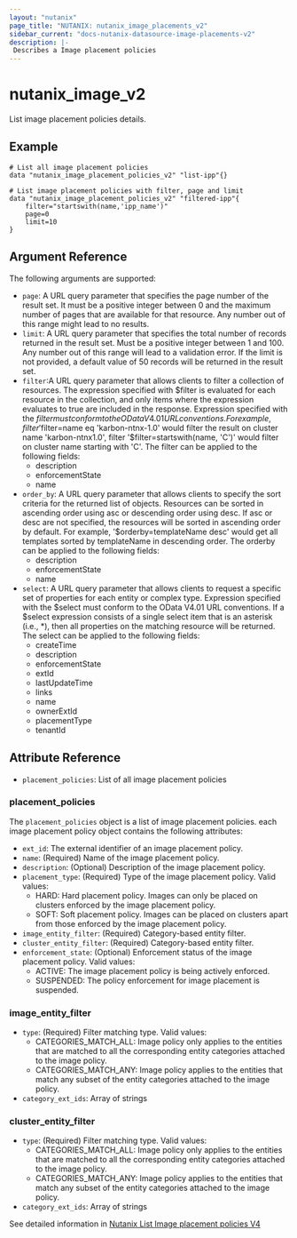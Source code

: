 ```yaml
---
layout: "nutanix"
page_title: "NUTANIX: nutanix_image_placements_v2"
sidebar_current: "docs-nutanix-datasource-image-placements-v2"
description: |-
 Describes a Image placement policies
---
```


# nutanix_image_v2

List image placement policies details.

## Example

```hcl
# List all image placement policies
data "nutanix_image_placement_policies_v2" "list-ipp"{}

# List image placement policies with filter, page and limit
data "nutanix_image_placement_policies_v2" "filtered-ipp"{
    filter="startswith(name,'ipp_name')"
    page=0
    limit=10
}

```


## Argument Reference

The following arguments are supported:

* `page`: A URL query parameter that specifies the page number of the result set. It must be a positive integer between 0 and the maximum number of pages that are available for that resource. Any number out of this range might lead to no results.
* `limit`: A URL query parameter that specifies the total number of records returned in the result set. Must be a positive integer between 1 and 100. Any number out of this range will lead to a validation error. If the limit is not provided, a default value of 50 records will be returned in the result set.
* `filter`:A URL query parameter that allows clients to filter a collection of resources. The expression specified with $filter is evaluated for each resource in the collection, and only items where the expression evaluates to true are included in the response. Expression specified with the $filter must conform to the OData V4.01 URL conventions. For example, filter '$filter=name eq 'karbon-ntnx-1.0' would filter the result on cluster name 'karbon-ntnx1.0', filter '$filter=startswith(name, 'C')' would filter on cluster name starting with 'C'. The filter can be applied to the following fields:
    - description
    - enforcementState
    - name
* `order_by`: A URL query parameter that allows clients to specify the sort criteria for the returned list of objects. Resources can be sorted in ascending order using asc or descending order using desc. If asc or desc are not specified, the resources will be sorted in ascending order by default. For example, '$orderby=templateName desc' would get all templates sorted by templateName in descending order. The orderby can be applied to the following fields:
    - description
    - enforcementState
    - name
* `select`: A URL query parameter that allows clients to request a specific set of properties for each entity or complex type. Expression specified with the $select must conform to the OData V4.01 URL conventions. If a $select expression consists of a single select item that is an asterisk (i.e., *), then all properties on the matching resource will be returned. The select can be applied to the following fields:
    - createTime
    - description
    - enforcementState
    - extId
    - lastUpdateTime
    - links
    - name
    - ownerExtId
    - placementType
    - tenantId


## Attribute Reference

* `placement_policies`: List of all image placement policies

### placement_policies

The `placement_policies` object is a list of image placement policies. each image placement policy object contains the following attributes:

* `ext_id`: The external identifier of an image placement policy.
* `name`: (Required) Name of the image placement policy.
* `description`: (Optional) Description of the image placement policy.
* `placement_type`: (Required) Type of the image placement policy. Valid values:
    - HARD: Hard placement policy. Images can only be placed on clusters enforced by the image placement policy.
    - SOFT: Soft placement policy. Images can be placed on clusters apart from those enforced by the image placement policy.
* `image_entity_filter`: (Required) Category-based entity filter.
* `cluster_entity_filter`: (Required) Category-based entity filter.
* `enforcement_state`: (Optional) Enforcement status of the image placement policy. Valid values:
    - ACTIVE: The image placement policy is being actively enforced.
    - SUSPENDED: The policy enforcement for image placement is suspended.

### image_entity_filter
* `type`: (Required) Filter matching type. Valid values:
    - CATEGORIES_MATCH_ALL: Image policy only applies to the entities that are matched to all the corresponding entity categories attached to the image policy.
    - CATEGORIES_MATCH_ANY: Image policy applies to the entities that match any subset of the entity categories attached to the image policy.
* `category_ext_ids`: Array of strings

### cluster_entity_filter
* `type`: (Required) Filter matching type. Valid values:
    - CATEGORIES_MATCH_ALL: Image policy only applies to the entities that are matched to all the corresponding entity categories attached to the image policy.
    - CATEGORIES_MATCH_ANY: Image policy applies to the entities that match any subset of the entity categories attached to the image policy.
* `category_ext_ids`: Array of strings

See detailed information in [Nutanix List Image placement policies V4](https://developers.nutanix.com/api-reference?namespace=vmm&version=v4.0#tag/ImagePlacementPolicies/operation/listPlacementPolicies)
